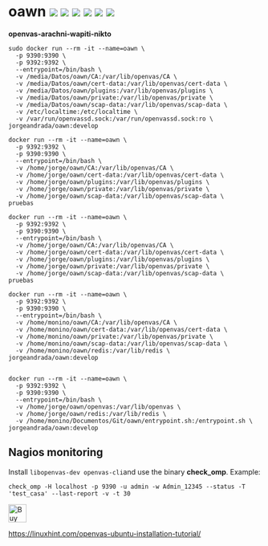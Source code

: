 # oawn [![](https://images.microbadger.com/badges/version/jorgeandrada/oawn:latest.svg)](https://microbadger.com/images/jorgeandrada/oawn:latest "Get your own version badge on microbadger.com") [![](https://images.microbadger.com/badges/commit/jorgeandrada/oawn:latest.svg)](https://microbadger.com/images/jorgeandrada/oawn:latest "Get your own commit badge on microbadger.com") [![](https://images.microbadger.com/badges/image/jorgeandrada/oawn:latest.svg)](https://microbadger.com/images/jorgeandrada/oawn:latest "Get your own image badge on microbadger.com") [![](https://images.microbadger.com/badges/version/jorgeandrada/oawn:develop.svg)](https://microbadger.com/images/jorgeandrada/oawn:develop "Get your own version badge on microbadger.com") [![](https://images.microbadger.com/badges/commit/jorgeandrada/oawn:develop.svg)](https://microbadger.com/images/jorgeandrada/oawn:develop "Get your own commit badge on microbadger.com") [![](https://images.microbadger.com/badges/image/jorgeandrada/oawn:develop.svg)](https://microbadger.com/images/jorgeandrada/oawn:develop "Get your own image badge on microbadger.com")

**openvas-arachni-wapiti-nikto**


```
sudo docker run --rm -it --name=oawn \
  -p 9390:9390 \
  -p 9392:9392 \
  --entrypoint=/bin/bash \
  -v /media/Datos/oawn/CA:/var/lib/openvas/CA \
  -v /media/Datos/oawn/cert-data:/var/lib/openvas/cert-data \
  -v /media/Datos/oawn/plugins:/var/lib/openvas/plugins \
  -v /media/Datos/oawn/private:/var/lib/openvas/private \
  -v /media/Datos/oawn/scap-data:/var/lib/openvas/scap-data \
  -v /etc/localtime:/etc/localtime \
  -v /var/run/openvassd.sock:/var/run/openvassd.sock:ro \
jorgeandrada/oawn:develop

docker run --rm -it --name=oawn \
  -p 9392:9392 \
  -p 9390:9390 \
  --entrypoint=/bin/bash \
  -v /home/jorge/oawn/CA:/var/lib/openvas/CA \
  -v /home/jorge/oawn/cert-data:/var/lib/openvas/cert-data \
  -v /home/jorge/oawn/plugins:/var/lib/openvas/plugins \
  -v /home/jorge/oawn/private:/var/lib/openvas/private \
  -v /home/jorge/oawn/scap-data:/var/lib/openvas/scap-data \
pruebas

docker run --rm -it --name=oawn \
  -p 9392:9392 \
  -p 9390:9390 \
  --entrypoint=/bin/bash \
  -v /home/jorge/oawn/CA:/var/lib/openvas/CA \
  -v /home/jorge/oawn/cert-data:/var/lib/openvas/cert-data \
  -v /home/jorge/oawn/plugins:/var/lib/openvas/plugins \
  -v /home/jorge/oawn/private:/var/lib/openvas/private \
  -v /home/jorge/oawn/scap-data:/var/lib/openvas/scap-data \
pruebas

docker run --rm -it --name=oawn \
  -p 9392:9392 \
  -p 9390:9390 \
  --entrypoint=/bin/bash \
  -v /home/monino/oawn/CA:/var/lib/openvas/CA \
  -v /home/monino/oawn/cert-data:/var/lib/openvas/cert-data \
  -v /home/monino/oawn/private:/var/lib/openvas/private \
  -v /home/monino/oawn/scap-data:/var/lib/openvas/scap-data \
  -v /home/monino/oawn/redis:/var/lib/redis \
jorgeandrada/oawn:develop


docker run --rm -it --name=oawn \
  -p 9392:9392 \
  -p 9390:9390 \
  --entrypoint=/bin/bash \
  -v /home/jorge/oawn/openvas:/var/lib/openvas \
  -v /home/jorge/oawn/redis:/var/lib/redis \
  -v /home/monino/Documentos/Git/oawn/entrypoint.sh:/entrypoint.sh \
jorgeandrada/oawn:develop
```

## Nagios monitoring

Install ```libopenvas-dev openvas-cli```and use the binary **check_omp**.
Example:

```
check_omp -H localhost -p 9390 -u admin -w Admin_12345 --status -T 'test_casa' --last-report -v -t 30
```

<a href='https://ko-fi.com/A417UXC' target='_blank'><img height='36' style='border:0px;height:36px;' src='https://az743702.vo.msecnd.net/cdn/kofi2.png?v=0' border='0' alt='Buy Me a Coffee at ko-fi.com' /></a>

https://linuxhint.com/openvas-ubuntu-installation-tutorial/
<!--
RUN echo "kb_location=/var/run/redis/redis.sock" > /etc/openvas/openvassd.conf \
  && echo "nasl_no_signature_check = no" >> /etc/openvas/openvassd.conf \
  && sed -i "s/bind 127.0.0.1 ::1/bind 127.0.0.1/g" /etc/redis/redis.conf \
  && echo "unixsocket /var/run/redis/redis.sock" >> /etc/redis/redis.conf \
  && echo "unixsocketperm 777" >> /etc/redis/redis.conf \
  && sed -i "s/\/tmp\/redis.sock/\/var\/run\/redis\/redis.sock/g" /etc/default/openvas-scanner \
  && sed -i "s/127.0.0.1/0.0.0.0/g" /etc/default/openvas-manager \
  && sed -i "s/127.0.0.1/0.0.0.0/g" /etc/default/greenbone-security-assistant \
  && chmod +x /usr/local/bin/killall




 -->
